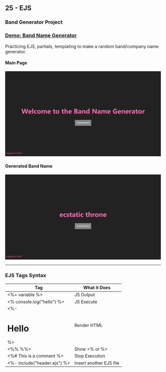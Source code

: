 ## 25 - EJS

### Band Generator Project

### [Demo: Band Name Generator](https://band-generator-gdbecker.replit.app/)

Practicing EJS, partials, templating to make a random band/company name generator.

#### Main Page

!["MainPage"](./MainPage.png)

#### Generated Band Name

!["GeneratedPage"](./GeneratedPage.png)

---

### EJS Tags Syntax

| Tag                          | What it Does            |
| ---------------------------- | ----------------------- |
| <%= variable %>              | JS Output               |
| <% console.log("hello") %>   | JS Execute              |
| <%- <h1>Hello</h1> %>        | Render HTML             |
| <%% %%>                      | Show <% or %>           |
| <%# This is a comment %>     | Stop Execution          |
| <%- include("header.ejs") %> | Insert another EJS file |
